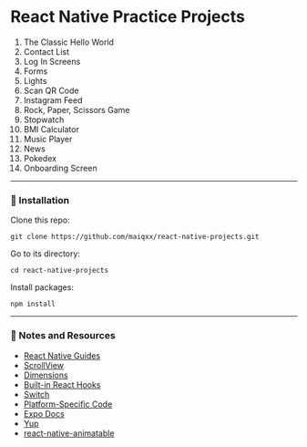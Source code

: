 # React Native Practice Projects

1. The Classic Hello World
2. Contact List
3. Log In Screens
4. Forms
5. Lights
6. Scan QR Code
7. Instagram Feed
8. Rock, Paper, Scissors Game
9. Stopwatch
10. BMI Calculator
11. Music Player
12. News
13. Pokedex
14. Onboarding Screen

----------------------------------------------------------------------
### 🚀 Installation

Clone this repo:
```
git clone https://github.com/maiqxx/react-native-projects.git
```

Go to its directory:
```
cd react-native-projects
```

Install packages:
```
npm install
```
----------------------------------------------------------------------
### 📝 Notes and Resources
- [React Native Guides](https://reactnative.dev/docs/getting-started "React Native Guides")
- [ScrollView](https://reactnative.dev/docs/scrollview)
- [Dimensions](https://reactnative.dev/docs/dimensions)
- [Built-in React Hooks](https://react.dev/reference/react)
- [Switch](https://reactnative.dev/docs/switch)
- [Platform-Specific Code](https://reactnative.dev/docs/platform-specific-code)
- [Expo Docs](https://docs.expo.dev/index.html "Expo Docs")
- [Yup](https://github.com/jquense/yup)
- [react-native-animatable](https://github.com/oblador/react-native-animatable)





